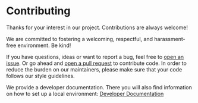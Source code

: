 <!--
 ~ SPDX-FileCopyrightText: Copyright DB InfraGO AG and contributors
 ~ SPDX-License-Identifier: Apache-2.0
 -->

# Contributing

Thanks for your interest in our project. Contributions are always welcome!

We are committed to fostering a welcoming, respectful, and harassment-free
environment. Be kind!

If you have questions, ideas or want to report a bug, feel free to [open an
issue](/../../issues). Or go ahead and [open a pull request](/../../pulls) to contribute
code. In order to reduce the burden on our maintainers, please make sure that
your code follows our style guidelines.

We provide a developer documentation. There you will also find information
on how to set up a local environment: [Developer Documentation](https://dsd-dbs.github.io/capella-collab-manager/development/)
